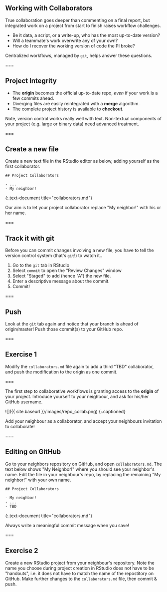 ---
---

## Working with Collaborators

True collaboration goes deeper than commenting on a final report, but integrated work on a project from start to finish raises workflow challenges.

- Be it data, a script, or a write-up, who has the most up-to-date version?
- Will a teammate's work overwrite any of your own?
- How do I recover the working version of code the PI broke?

Centralized workflows, managed by `git`, helps answer these questions.

===

## Project Integrity

- The **origin** becomes the official up-to-date repo, *even* if your work is a few commits ahead.
- Diverging files are easily reintegrated with a **merge** algorithm.
- The complete project history is available to **checkout**.

Note, version control works really well with text. Non-textual components of your project (e.g. large or binary data) need advanced treatment.

===

## Create a new file

Create a new text file in the RStudio editor as below, adding yourself as the first collaborator.

~~~
## Project Collaborators

- ...
- My neighbor!
~~~
{:.text-document title="collaborators.md"}

Our aim is to let your project collaborator replace "My neighbor!" with his or her name.

===

## Track it with git

Before you can commit changes involving a new file, you have to tell the version control system (that's `git`!) to watch it..

1. Go to the `git` tab in RStudio
1. Select `commit` to open the "Review Changes" window
1. Select "Staged" to add (hence "A") the new file.
1. Enter a descriptive message about the commit.
1. Commit!

===

## Push

Look at the `git` tab again and notice that your branch is ahead of origin/master! Push those commit(s) to your GitHub repo.

===

## Exercise 1

Modify the `collaborators.md` file again to add a third "TBD" collaborator, and push the modification to the origin as one commit.

===

The first step to collaborative workflows is granting access to the **origin** of your project. Introduce yourself to your neighbour, and ask for his/her GitHub username.

![]({{ site.baseurl }}/images/repo_collab.png)
{:.captioned}

Add your neighbour as a collaborator, and accept your neighbours invitation to collaborate!

===

## Editing on GitHub

Go to your neighbors repository on GitHub, and open `collaborators.md`. The text below shows "My Neighbor!" where you should see your neighbor's name. Edit the file in your neighbour's repo, by replacing the remaining "My neighbor!" with your own name.

~~~
## Project Collaborators

- My neighbor!
- ...
- TBD
~~~
{:.text-document title="collaborators.md"}

Always write a meaningful commit message when you save!

===

## Exercise 2

Create a new RStudio project from your neighbour's repository. Note the name you choose during project creation in RStudio does not have to be "handouts", i.e. it does not have to match the name of the repostitory on GitHub. Make further changes to the `collaborators.md` file, then commit & push.
